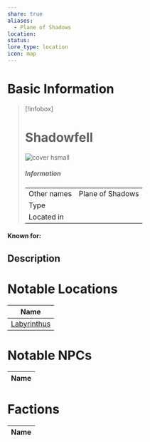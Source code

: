 ```yaml
---
share: true
aliases:
  - Plane of Shadows
location: 
status: 
lore_type: location
icon: map
---
```

# Basic Information
> [!infobox]
> # Shadowfell
> ![cover hsmall](insertimage.png)
> ##### Information
> |   |  |
> | ---- | ---- |
> | Other names | Plane of Shadows|
> | Type | 
> | Located in | |
#### Known for:
## Description
# Notable Locations
| Name                                            |
| ----------------------------------------------- |
| [Labyrinthus](../Areas/Labyrinthus.md) |

# Notable NPCs
| Name |
| ---- |

# Factions
| Name |
| ---- |
